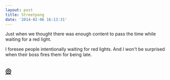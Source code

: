 ```yaml
---
layout: post
title: Streetpong
date: '2014-02-06 16:13:31'
---
```


<p>Just when we thought there was enough content to pass the time while waiting for a red light. </p>

<p>I foresee people intentionally waiting for red lights. And I won't be surprised when their boss fires them for being late. </p>

<h2 id="httpthenewsprintcoblogstreetpong"><a href="http://thenewsprint.co/blog/streetpong">◎</a></h2>